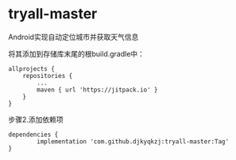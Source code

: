 # tryall-master
Android实现自动定位城市并获取天气信息


将其添加到存储库末尾的根build.gradle中：

	allprojects {
		repositories {
			...
			maven { url 'https://jitpack.io' }
		}
	}
步骤2.添加依赖项

	dependencies {
	        implementation 'com.github.djkyqkzj:tryall-master:Tag'
	}
